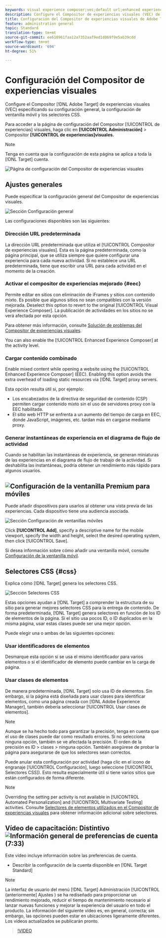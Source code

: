 ```yaml
---
keywords: visual experience composer;vec;default url;enhanced experience composer;eec;mixed content;experience snapshots;mobile viewport;css;css selectors
description: Configure el Compositor de experiencias visuales (VEC) de Adobe Target especificando su configuración general, la configuración de ventanilla móvil y los selectores CSS.
title: Configuración del Compositor de experiencias visuales de Adobe Target
feature: administration general
topic: Standard
translation-type: tm+mt
source-git-commit: ee618961faa12a7352aaf9ed1d869f9e5ab39cdd
workflow-type: tm+mt
source-wordcount: '694'
ht-degree: 51%

---
```



# Configuración del Compositor de experiencias visuales

Configure el Compositor [!DNL Adobe Target] de experiencias  visuales (VEC) especificando su configuración general, la configuración de ventanilla móvil y los selectores CSS.

Para acceder a la página de configuración del Compositor [!UICONTROL de experiencias] visuales, haga clic en **[!UICONTROL Administración]** > Compositor **[!UICONTROL de experiencias]visuales.**

>[!NOTE]
>
>Tenga en cuenta que la configuración de esta página se aplica a toda la [!DNL Target] cuenta.

![Página de configuración del Compositor de experiencias visuales](/help/administrating-target/assets/vec.png)

## Ajustes generales

Puede especificar la configuración general del Compositor de experiencias visuales.

![Sección Configuración general](/help/administrating-target/assets/general-settings.png)

Las configuraciones disponibles son las siguientes:

### Dirección URL predeterminada

La dirección URL predeterminada que utiliza el [!UICONTROL Compositor de experiencias visuales]. Esta es la página predeterminada, como la página principal, que se utiliza siempre que quiere configurar una experiencia para cada nueva actividad. Si no establece una URL predeterminada, tiene que escribir una URL para cada actividad en el momento de la creación.

### Activar el compositor de experiencias mejorado {#eec}

Permite editar en sitios con eliminación de iFrames y sitios con contenido mixto. Es posible que algunos sitios no sean compatibles con la versión mejorada. Deselect this option to revert to the original [!UICONTROL Visual Experience Composer]. La publicación de actividades en los sitios no se verá afectada por esta opción.

Para obtener más información, consulte [Solución de problemas del Compositor de experiencias visuales](/help/c-experiences/c-visual-experience-composer/r-troubleshoot-composer/troubleshoot-composer.md).

You can also enable the [!UICONTROL Enhanced Experience Composer] at the activity level.

### Cargar contenido combinado

Enable mixed content while opening a website using the [!UICONTROL Enhanced Experience Composer] (EEC). Enabling this option avoids the extra overhead of loading static resources via [!DNL Target] proxy servers.

Esta opción resulta útil si, por ejemplo:

* Los encabezados de la directiva de seguridad de contenido (CSP) permiten cargar contenido mixto sin el uso de servidores proxy con la EEC habilitada.
* El sitio web HTTP se enfrenta a un aumento del tiempo de carga en EEC, donde JavaScript, imágenes, etc. tardan más en cargarse mediante proxy.

### Generar instantáneas de experiencia en el diagrama de flujo de actividad

Cuando se habilitan las instantáneas de experiencia, se generan miniaturas de las experiencias en el diagrama de flujo de trabajo de la actividad. Si deshabilita las instantáneas, podría obtener un rendimiento más rápido para algunos usuarios.

## ![Configuración de la ventanilla](/help/assets/premium.png) Premium para móviles

Puede añadir dispositivos para usarlos al obtener una vista previa de las experiencias. Cada dispositivo tiene una audiencia asociada.

![Sección Configuración de ventanillas móviles](/help/administrating-target/assets/mobile-viewport-configuration.png)

Click **[!UICONTROL Add]**, specify a descriptive name for the mobile viewport, specify the width and height, select the desired operating system, then click [!UICONTROL Save].

Si desea información sobre cómo añadir una ventanilla móvil, consulte [Configuración de la ventanilla móvil](/help/c-experiences/c-visual-experience-composer/mobile-viewports.md).

## Selectores CSS {#css}

Explica cómo [!DNL Target] genera los selectores CSS.

![Sección Selectores CSS](/help/administrating-target/assets/css-selectors.png)

Estas opciones ayudan a [!DNL Target] a comprender la estructura de su sitio para generar mejores selectores CSS para la entrega de contenido. De forma predeterminada, [!DNL Target] genera selectores en función de los ID de elementos de la página. Si el sitio usa pocos ID, o ID duplicados en la misma página, usar estas clases puede ser una mejor opción.

Puede elegir una o ambas de las siguientes opciones:

### Usar identificadores de elementos

Desmarque esta opción si se usa el mismo identificador para varios elementos o si el identificador de elemento puede cambiar en la carga de página.

### Usar clases de elementos

De manera predeterminada, [!DNL Target] solo usa ID de elementos. Sin embargo, si la página está diseñada para usar clases para identificar elementos, como una página creada con [!DNL Adobe Experience Manager], también debería seleccionar [!UICONTROL Usar clases de elementos].

>[!NOTE]
>
>Aunque se ha hecho todo para garantizar la precisión, tenga en cuenta que el uso de clases puede dar como resultado errores. Si no selecciona ninguna opción, también se ve afectada la precisión. El orden de la precisión es ID > clases > ninguna opción. También asegúrese de probar la página para asegurarse de que los selectores sean correctos.

Puede anular esta configuración por actividad (haga clic en el icono de engranaje [!UICONTROL Configuración], luego seleccione [!UICONTROL Selectores CSS]). Esto resulta especialmente útil si tiene varios sitios que están configurados de forma diferente.

>[!NOTE]
>
>Overriding the setting per activity is not available in [!UICONTROL Automated Personalization] and [!UICONTROL Multivariate Testing] activities.  Consulte [Selectores de elementos utilizados en el Compositor de experiencias visuales](/help/c-experiences/c-visual-experience-composer/vec-selectors.md) para obtener información adicional sobre selectores.

## Vídeo de capacitación: Distintivo ![Información general de preferencias de cuenta (7:33)](/help/assets/overview.png)

Este vídeo incluye información sobre las preferencias de cuenta.

* Describir la configuración de la cuenta disponible en [!DNL Target Standard]

>[!NOTE]
>
>La interfaz de usuario del menú [!DNL Target] Administración [!UICONTROL (anteriormente] Ajustes ) se ha rediseñado para proporcionar un rendimiento mejorado, reducir el tiempo de mantenimiento necesario al lanzar nuevas funciones y mejorar la experiencia del usuario en todo el producto. La información del siguiente vídeo es, en general, correcta; sin embargo, las opciones pueden estar en ubicaciones ligeramente diferentes. Los vídeos actualizados se publicarán pronto.

>[!VIDEO](https://video.tv.adobe.com/v/17379)
